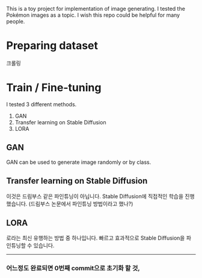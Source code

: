 This is a toy project for implementation of image generating.
I tested the Pokémon images as a topic.
I wish this repo could be helpful for many people.

# Preparing dataset

크롤링

# Train / Fine-tuning
I tested 3 different methods.
1. GAN
2. Transfer learning on Stable Diffusion
3. LORA

## GAN
GAN can be used to generate image randomly or by class.

## Transfer learning on Stable Diffusion
이것은 드림부스 같은 파인튜닝이 아닙니다. Stable Diffusion에 직접적인 학습을 진행했습니다.
(드림부스 논문에서 파인튜닝 방법이라고 했나?)

## LORA
로라는 최신 유행하는 방법 중 하나입니다. 빠르고 효과적으로 Stable Diffusion을 파인튜닝할 수 있습니다.



---

### 어느정도 완료되면 0번째 commit으로 초기화 할 것,
